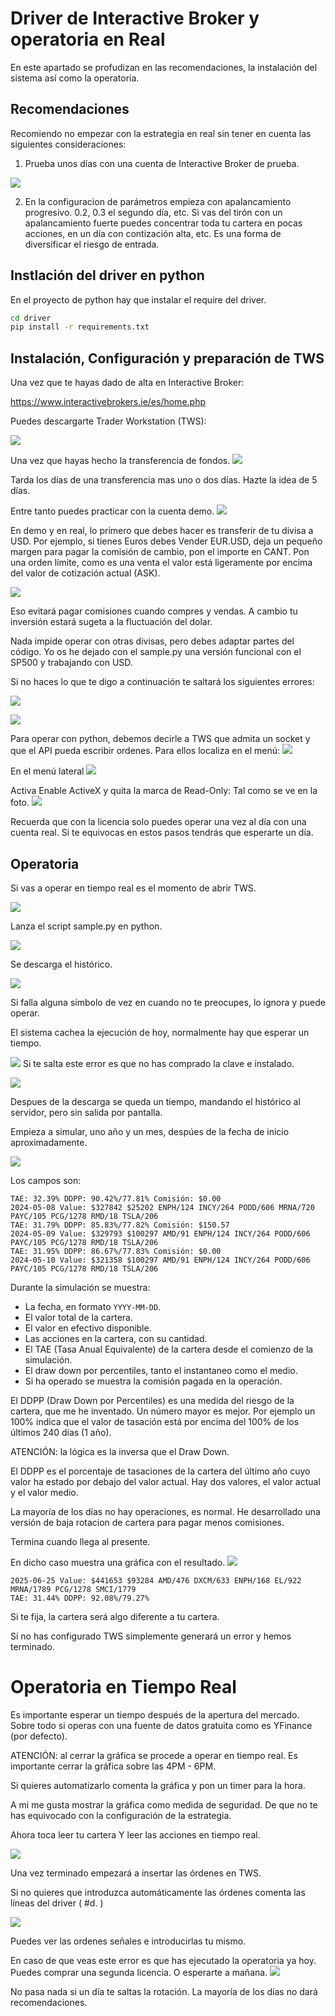 # Driver de Interactive Broker y operatoria en Real

En este apartado se profudizan en las recomendaciones, la instalación del sistema así como la operatoria.

## Recomendaciones
Recomiendo no empezar con la estrategia en real sin tener en cuenta las siguientes consideraciones:
1. Prueba unos días con una cuenta de Interactive Broker de prueba.

![](assets/17509167880341.jpg)

2. En la configuracion de parámetros empieza con apalancamiento progresivo. 0.2, 0.3 el segundo día, etc. Si vas del tirón con un apalancamiento fuerte puedes concentrar toda tu cartera en pocas acciones, en un día con contización alta, etc. Es una forma de diversificar el riesgo de entrada.


## Instlación del driver en python

En el proyecto de python hay que instalar el require del driver.

```bash
cd driver
pip install -r requirements.txt
```

## Instalación, Configuración y preparación de TWS
Una vez que te hayas dado de alta en Interactive Broker:

https://www.interactivebrokers.ie/es/home.php

Puedes descargarte Trader Workstation (TWS):

![](assets/17509170261739.jpg)

Una vez que hayas hecho la transferencia de fondos.
![](assets/17509172813730.jpg)

Tarda los días de una transferencia mas uno o dos días. Hazte la idea de 5 días.

Entre tanto puedes practicar con la cuenta demo.
![](assets/17509167880341.jpg)

En demo y en real, lo primero que debes hacer es transferir de tu divisa a USD. Por ejemplo, si tienes Euros debes Vender EUR.USD, deja un pequeño margen para pagar la comisión de cambio, pon el importe en CANT. Pon una orden límite, como es una venta el valor está ligeramente por encima del valor de cotización actual (ASK).

![](assets/17509171782800.jpg)

Eso evitará pagar comisiones cuando compres y vendas. A cambio tu inversión estará sugeta a la fluctuación del dolar.

Nada impide operar con otras divisas, pero debes adaptar partes del código. Yo os he dejado con el sample.py una versión funcional con el SP500 y trabajando con USD.

Si no haces lo que te digo a continuación te saltará los siguientes errores:

![](assets/17509164696935.jpg)


![](assets/17509164796704.jpg)


Para operar con python, debemos decirle a TWS que admita un socket y que el API pueda escribir ordenes. Para ellos localiza en el menú:
![](assets/17509176182895.jpg)

En el menú lateral
![](assets/17509176406799.jpg)

Activa Enable ActiveX y quita la marca de Read-Only: Tal como se ve en la foto.
![](assets/17509164750042.jpg)

Recuerda que con la licencia solo puedes operar una vez al día con una cuenta real. Si te equivocas en estos pasos tendrás que esperarte un día.

## Operatoria 

Si vas a operar en tiempo real es el momento de abrir TWS.

![](assets/17509381835359.jpg)


Lanza el script sample.py en python.

![](assets/17509369677525.jpg)

Se descarga el histórico.

![](assets/17509369941522.jpg)

Si falla alguna símbolo de vez en cuando no te preocupes, lo ignora y puede operar.

El sistema cachea la ejecución de hoy, normalmente hay que esperar un tiempo.

![](assets/17509371008342.jpg)
Si te salta este error es que no has comprado la clave e instalado.

![](assets/17509371799146.jpg)

Despues de la descarga se queda un tiempo, mandando el histórico al servidor, pero sin salida por pantalla.

Empieza a simular, uno año y un mes, despúes de la fecha de inicio aproximadamente.

![](assets/17509372554061.jpg)

Los campos son:

```console
TAE: 32.39% DDPP: 90.42%/77.81% Comisión: $0.00
2024-05-08 Value: $327842 $25202 ENPH/124 INCY/264 PODD/606 MRNA/720 PAYC/105 PCG/1278 RMD/18 TSLA/206 
TAE: 31.79% DDPP: 85.83%/77.82% Comisión: $150.57
2024-05-09 Value: $329793 $100297 AMD/91 ENPH/124 INCY/264 PODD/606 PAYC/105 PCG/1278 RMD/18 TSLA/206 
TAE: 31.95% DDPP: 86.67%/77.83% Comisión: $0.00
2024-05-10 Value: $321358 $100297 AMD/91 ENPH/124 INCY/264 PODD/606 PAYC/105 PCG/1278 RMD/18 TSLA/206 
````

Durante la simulación se muestra:
- La fecha, en formato `YYYY-MM-DD`.
- El valor total de la cartera.
- El valor en efectivo disponible.
- Las acciones en la cartera, con su cantidad.
- El TAE (Tasa Anual Equivalente) de la cartera desde el comienzo de la simulación.
- El draw down por percentiles, tanto el instantaneo como el medio.
- Si ha operado se muestra la comisión pagada en la operación.

El DDPP (Draw Down por Percentiles) es una medida del riesgo de la cartera, que me he inventado. Un número mayor es mejor. Por ejemplo un 100% indica que el valor de tasación está por encima del 100% de los últimos 240 días (1 año).

ATENCIÓN: la lógica es la inversa que el Draw Down.

El DDPP es el porcentaje de tasaciones de la cartera del último año cuyo valor ha estado por debajo del valor actual.
Hay dos valores, el valor actual y el valor medio.

La mayoría de los días no hay operaciones, es normal. He desarrollado una versión de baja rotacion de cartera para pagar menos comisiones.

Termina cuando llega al presente.

En dicho caso muestra una gráfica con el resultado.
![](assets/17509377445878.jpg)

```console
2025-06-25 Value: $441653 $93284 AMD/476 DXCM/633 ENPH/168 EL/922 MRNA/1789 PCG/1278 SMCI/1779 
TAE: 31.44% DDPP: 92.08%/79.27%
```
Si te fija, la cartera será algo diferente a tu cartera. 

Si no has configurado TWS simplemente generará un error y hemos terminado.

# Operatoria en Tiempo Real

Es importante esperar un tiempo después de la apertura del mercado. Sobre todo si operas con una fuente de datos gratuita como es YFinance (por defecto). 

ATENCIÓN: al cerrar la gráfica se procede a operar en tiempo real. Es importante cerrar la gráfica sobre las 4PM - 6PM.

Si quieres automatizarlo comenta la gráfica y pon un timer para la hora.

A mi me gusta mostrar la gráfica como medida de seguridad. De que no te has equivocado con la configuración de la estrategia.

Ahora toca leer tu cartera
Y leer las acciones en tiempo real.

![](assets/17509380812510.jpg)

Una vez terminado empezará a insertar las órdenes en TWS.

Si no quieres que introduzca automáticamente las órdenes comenta las líneas del driver ( #d. )

![](assets/17509382417745.jpg)

Puedes ver las ordenes señales e introducirlas tu mismo.

En caso de que veas este error es que has ejecutado la operatoria ya hoy. 
Puedes comprar una segunda licencia.
O esperarte a mañana.
![](assets/17509398429337.jpg)

No pasa nada si un día te saltas la rotación. La mayoría de los días no dará recomendaciones. 
